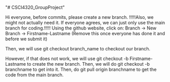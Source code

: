 "# CSCI4320_GroupProject" 

Hi everyone, before commits, please create a new branch. !!!!!Also, we might not actually need it. If everyone agrees, we can just only use the main branch for coding.!!!!! Using the github website, click on: Branch -> New Branch -> Firstname-Lastname (Remove this once everyone has done it and before we submit it)

Then, we will use git checkout branch_name to checkout our branch.

However, if that does not work, we will use git checkout -b Firstname-Lastname to create the new branch. Then, we will do git checkout -b branchname to get into it. Then, do git pull origin branchname to get the code from the main branch.
